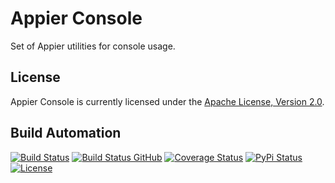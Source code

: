 # Appier Console

Set of Appier utilities for console usage.

## License

Appier Console is currently licensed under the [Apache License, Version 2.0](http://www.apache.org/licenses/).

## Build Automation

[![Build Status](https://app.travis-ci.com/hivesolutions/appier-console.svg?branch=master)](https://travis-ci.com/github/hivesolutions/appier-console)
[![Build Status GitHub](https://github.com/hivesolutions/appier-console/workflows/Main%20Workflow/badge.svg)](https://github.com/hivesolutions/appier-console/actions)
[![Coverage Status](https://coveralls.io/repos/hivesolutions/appier-console/badge.svg?branch=master)](https://coveralls.io/r/hivesolutions/appier-console?branch=master)
[![PyPi Status](https://img.shields.io/pypi/v/appier-console.svg)](https://pypi.python.org/pypi/appier-console)
[![License](https://img.shields.io/badge/license-Apache%202.0-blue.svg)](https://www.apache.org/licenses/)

